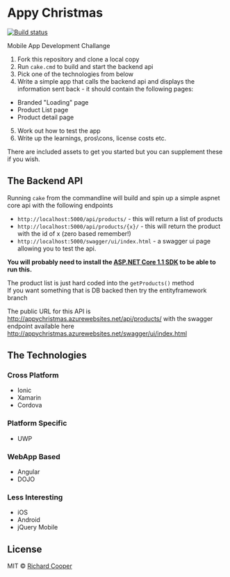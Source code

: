 # Appy Christmas

[![Build status](https://ci.appveyor.com/api/projects/status/uw7tk2r317see61a/branch/master?svg=true)](https://ci.appveyor.com/project/rh072005/appy-christmas/branch/master)

Mobile App Development Challange 

1. Fork this repository and clone a local copy
2. Run `cake.cmd` to build and start the backend api 
3. Pick one of the technologies from below
4. Write a simple app that calls the backend api and displays the information sent back - it should contain the following pages:
  * Branded "Loading" page
  * Product List page
  * Product detail page
5. Work out how to test the app
6. Write up the learnings, pros\cons, license costs etc.

There are included assets to get you started but you can supplement these if you wish.

## The Backend API
Running `cake` from the commandline will build and spin up a simple aspnet core api with the following endpoints
 * `http://localhost:5000/api/products/` - this will return a list of products
 * `http://localhost:5000/api/products/{x}/` - this will return the product with the id of x (zero based remember!)
 * `http://localhost:5000/swagger/ui/index.html`  - a swagger ui page allowing you to test the api.

**You will probably need to install the [ASP.NET Core 1.1 SDK](https://www.microsoft.com/net/download/core) to be able to run this.**

The product list is just hard coded into the `getProducts()` method  
If you want something that is DB backed then try the entityframework branch

The public URL for this API is http://appychristmas.azurewebsites.net/api/products/ with the swagger endpoint available here http://appychristmas.azurewebsites.net/swagger/ui/index.html

## The Technologies
### Cross Platform 
 - Ionic
 - Xamarin
 - Cordova
 
### Platform Specific
 - UWP

### WebApp Based
 - Angular
 - DOJO

### Less Interesting
 - iOS
 - Android
 - jQuery Mobile
 
## License
MIT © [Richard Cooper](https://richardcooper.mit-license.org/)